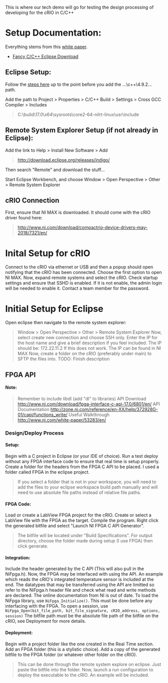 This is where our tech demo will go for testing the design processing of developing for the cRIO in C/C++ 

# Setup Documentation:

Everything stems from this [white paper](http://www.ni.com/white-paper/14623/en/).
- [Fancy C/C++ Eclipse Download](http://www.ni.com/download/labview-real-time-module-2017/6731/en/)

## Eclipse Setup:

Follow the [steps here](http://www.ni.com/tutorial/14625/en/) up to the point before you add the ...\c++\4.9.2\... path.

Add the path to Project > Properties > C/C++ Build > Settings > Cross GCC Compiler > Includes 
> C:\build\17.0\x64\sysroots\core2-64-nilrt-linux\usr\include


## Remote System Explorer Setup (if not already in Eclipse):

Add the link to Help > Install New Software > Add  
> http://download.eclipse.org/releases/indigo/

Then search "Remote" and download the stuff...

Start Eclipse Workbench, and choose Window > Open Perspective > Other > Remote System Explorer

## cRIO Connection
First, ensure that NI MAX is downloaded. It should come with the cRIO driver found here:
> http://www.ni.com/download/compactrio-device-drivers-may-2018/7321/en/
# Inital Setup for cRIO
Connect to the cRIO via ethernet or USB and then a popup should open notifying that the cRIO has been connected.
Choose the first option to open NI MAX. Now, expand remote systems and select the cRIO. 
Check startup settings and ensure that SSHD is enabled. If it is not enable, the admin login will be needed to enable it. Contact a team member for the password.
# Initial Setup for Eclipse
Open eclipse then navigate to the remote system explorer:
> Window > Open Perspective > Other > Remote System Explorer
Now, select create new connection and choose SSH only.
Enter the IP for the host name and give a brief description if you feel included. The IP should be:
> 172.22.11.2
If this does not work. The IP can be found in NI MAX
Now, create a folder on the cRIO (preferably under main) to SFTP the files into.
TODO: Finish description

## FPGA API
#### Note:
> Remember to include libdl
(add "dl" to libraries)
API Download
> http://www.ni.com/download/fpga-interface-c-api-17.0/6801/en/
API Documentation 
> http://zone.ni.com/reference/en-XX/help/372928G-01/capi/functions_write/
Useful Walkthrough
> http://www.ni.com/white-paper/53283/en/
### Design/Deploy Process
#### Setup:
Begin with a C project in Eclipse (or your IDE of choice).
Run a test deploy without any FPGA interface code to ensure that real time is setup properly.
Create a folder for the headers from the FPGA C API to be placed. I used a folder called FPGA in the eclipse project.
> If you select a folder that is not in your workspace, you will need to add the files to your eclipse workspace build path manually and will need to use absolute file paths instead of relative file paths.
#### FPGA Code:
Load or create a LabView FPGA project for the cRIO.
Create or select a LabView file with the FPGA as the target.
Compile the program.
Right click the generated bitfile and select "Launch NI FPGA C API Generator".
> The bitfile will be located under "Build Specifications".
For output directory, choose the folder made during setup (I use FPGA) then click generate.
#### Integration:
Include the header generated by the C API (This will also pull in the NiFpga.h).
Now, the FPGA may be interfaced with using the API. An example which reads the cRIO's integrated temperature sensor is included at the end.
The datatypes that may be transferred using the API are limitted so refer to the NiFpga.h header file and check what read and write methods are declared. The online documentation from NI is out of date.
To load the NiFpga library, use ```NiFpga_Initialize()```. This must be done before any interfacing with the FPGA.
To open a session,  use ```NiFpga_Open(bit_file_path, bit_file_signature, cRIO_address, options, session)```
The bitfile path must be the absolute file path of the bitfile on the cRIO, see Deployment for more details.
#### Deployment:
Begin with a project folder like the one created in the Real Time section.
Add an FPGA folder (this is a stylistic choice).
Add a copy of the generated bitfile to the FPGA folder (or whatever other folder on the cRIO).
> This can be done through the remote system explore on eclipse. Just paste the bitfile into the folder.
Now, launch a run configuration to deploy the executable to the cRIO. An example will be included.
